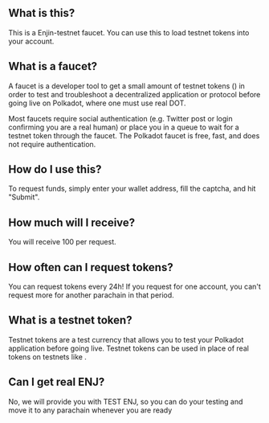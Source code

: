 ## What is this?

This is a Enjin-testnet faucet. You can use this to load testnet tokens into your account.

## What is a faucet?

A faucet is a developer tool to get a small amount of testnet tokens (<NETWORK-TOKEN>) in order to test and troubleshoot a decentralized application or protocol before going live on Polkadot, where one must use real DOT.

Most faucets require social authentication (e.g. Twitter post or login confirming you are a real human) or place you in a queue to wait for a testnet token through the faucet. The Polkadot faucet is free, fast, and does not require authentication.

## How do I use this?

To request funds, simply enter your <NETWORK-NAME> wallet address, fill the captcha, and hit "Submit".

## How much <NETWORK-TOKEN> will I receive?

You will receive 100 <NETWORK-TOKEN> per request.

## How often can I request tokens?

You can request tokens every 24h! If you request <NETWORK-TOKEN> for one account, you can't request more for another parachain in that period.

## What is a testnet token?

Testnet tokens are a test currency that allows you to test your Polkadot application before going live. Testnet tokens can be used in place of real tokens on testnets like <NETWORK-NAME>.

## Can I get real ENJ?

No, we will provide you with TEST ENJ, so you can do your testing and move it to any parachain whenever you are ready
